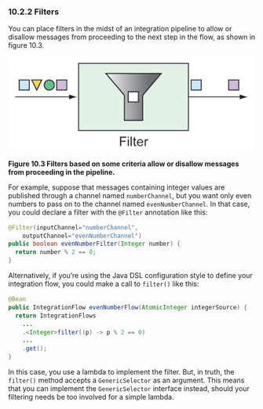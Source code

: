 ### 10.2.2 Filters

You can place filters in the midst of an integration pipeline to allow or disallow messages from proceeding to the next step in the flow, as shown in figure 10.3.

![](../../assets/10.3.png)

**Figure 10.3 Filters based on some criteria allow or disallow messages from proceeding in the pipeline.**

For example, suppose that messages containing integer values are published through a channel named `numberChannel`, but you want only even numbers to pass on to the channel named `evenNumberChannel`. In that case, you could declare a filter with the `@Filter` annotation like this:

```java
@Filter(inputChannel="numberChannel",
    outputChannel="evenNumberChannel")
public boolean evenNumberFilter(Integer number) {
  return number % 2 == 0;
}
```

Alternatively, if you’re using the Java DSL configuration style to define your integration flow, you could make a call to `filter()` like this:

```java
@Bean
public IntegrationFlow evenNumberFlow(AtomicInteger integerSource) {
  return IntegrationFlows
    ...
    .<Integer>filter((p) -> p % 2 == 0)
    ...
    .get();
}
```

In this case, you use a lambda to implement the filter. But, in truth, the `filter()` method accepts a `GenericSelector` as an argument. This means that you can implement the `GenericSelector` interface instead, should your filtering needs be too involved for a simple lambda.

